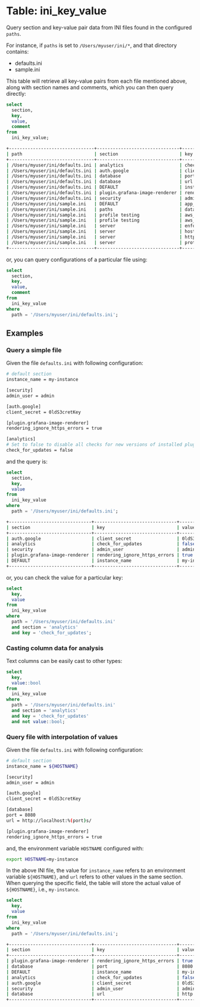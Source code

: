 # Table: ini_key_value

Query section and key-value pair data from INI files found in the configured `paths`.

For instance, if `paths` is set to `/Users/myuser/ini/*`, and that directory contains:

- defaults.ini
- sample.ini

This table will retrieve all key-value pairs from each file mentioned above, along with section names and comments, which you can then query directly:

```sql
select
  section,
  key,
  value,
  comment
from
  ini_key_value;
```

```sh
+--------------------------------+-------------------------------+-------------------------------+---------------------------+-----------------------------+
| path                           | section                       | key                           | value                     | comment                     |
+--------------------------------+-------------------------------+-------------------------------+---------------------------+-----------------------------+
| /Users/myuser/ini/defaults.ini | analytics                     | check_for_updates             | false                     |                             |
| /Users/myuser/ini/defaults.ini | auth.google                   | client_secret                 | 0ldS3cretKey              |                             |
| /Users/myuser/ini/defaults.ini | database                      | port                          | 8080                      |                             |
| /Users/myuser/ini/defaults.ini | database                      | url                           | http://localhost:8080/    |                             |
| /Users/myuser/ini/defaults.ini | DEFAULT                       | instance_name                 | my-instance               |                             |
| /Users/myuser/ini/defaults.ini | plugin.grafana-image-renderer | rendering_ignore_https_errors | true                      |                             |
| /Users/myuser/ini/defaults.ini | security                      | admin_user                    | admin                     |                             |
| /Users/myuser/ini/sample.ini   | DEFAULT                       | app_mode                      | development               |                             |
| /Users/myuser/ini/sample.ini   | paths                         | data                          | /home/git/grafana         |                             |
| /Users/myuser/ini/sample.ini   | profile testing               | aws_access_key_id             | foo                       |                             |
| /Users/myuser/ini/sample.ini   | profile testing               | aws_secret_access_key         | bar                       |                             |
| /Users/myuser/ini/sample.ini   | server                        | enforce_domain                | true                      |                             |
| /Users/myuser/ini/sample.ini   | server                        | host                          | http://localhost:9999/api | # Update after moving hosts |
| /Users/myuser/ini/sample.ini   | server                        | http_port                     | 9999                      |                             |
| /Users/myuser/ini/sample.ini   | server                        | protocol                      | http                      |                             |
+--------------------------------+-------------------------------+-------------------------------+---------------------------+-----------------------------+
```

or, you can query configurations of a particular file using:

```sql
select
  section,
  key,
  value,
  comment
from
  ini_key_value
where
  path = '/Users/myuser/ini/defaults.ini';
```

## Examples

### Query a simple file

Given the file `defaults.ini` with following configuration:

```bash
# default section
instance_name = my-instance

[security]
admin_user = admin

[auth.google]
client_secret = 0ldS3cretKey

[plugin.grafana-image-renderer]
rendering_ignore_https_errors = true

[analytics]
# Set to false to disable all checks for new versions of installed plugins
check_for_updates = false
```

and the query is:

```sql
select
  section,
  key,
  value
from
  ini_key_value
where
  path = '/Users/myuser/ini/defaults.ini';
```

```sh
+-------------------------------+-------------------------------+--------------+
| section                       | key                           | value        |
+-------------------------------+-------------------------------+--------------+
| auth.google                   | client_secret                 | 0ldS3cretKey |
| analytics                     | check_for_updates             | false        |
| security                      | admin_user                    | admin        |
| plugin.grafana-image-renderer | rendering_ignore_https_errors | true         |
| DEFAULT                       | instance_name                 | my-instance  |
+-------------------------------+-------------------------------+--------------+
```

or, you can check the value for a particular key:

```sql
select
  key,
  value
from
  ini_key_value
where
  path = '/Users/myuser/ini/defaults.ini'
  and section = 'analytics'
  and key = 'check_for_updates';
```

### Casting column data for analysis

Text columns can be easily cast to other types:

```sql
select
  key,
  value::bool
from
  ini_key_value
where
  path = '/Users/myuser/ini/defaults.ini'
  and section = 'analytics'
  and key = 'check_for_updates'
  and not value::bool;
```

### Query file with interpolation of values

Given the file `defaults.ini` with following configuration:

```bash
# default section
instance_name = ${HOSTNAME}

[security]
admin_user = admin

[auth.google]
client_secret = 0ldS3cretKey

[database]
port = 8080
url = http://localhost:%(port)s/

[plugin.grafana-image-renderer]
rendering_ignore_https_errors = true
```

and, the environment variable `HOSTNAME` configured with:

```sh
export HOSTNAME=my-instance
```

In the above INI file, the value for `instance_name` refers to an environment variable `${HOSTNAME}`, and `url` refers to other values in the same section.
When querying the specific field, the table will store the actual value of `${HOSTNAME}`, i.e., `my-instance`.

```sql
select
  key,
  value
from
  ini_key_value
where
  path = '/Users/myuser/ini/defaults.ini';
```

```sh
+-------------------------------+-------------------------------+------------------------+
| section                       | key                           | value                  |
+-------------------------------+-------------------------------+------------------------+
| plugin.grafana-image-renderer | rendering_ignore_https_errors | true                   |
| database                      | port                          | 8080                   |
| DEFAULT                       | instance_name                 | my-instance            |
| analytics                     | check_for_updates             | false                  |
| auth.google                   | client_secret                 | 0ldS3cretKey           |
| security                      | admin_user                    | admin                  |
| database                      | url                           | http://localhost:8080/ |
+-------------------------------+-------------------------------+------------------------+
```
